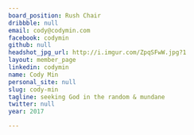 ```yaml
---
board_position: Rush Chair
dribbble: null
email: cody@codymin.com
facebook: codymin
github: null
headshot_jpg_url: http://i.imgur.com/ZpqSFwW.jpg?1
layout: member_page
linkedin: codymin
name: Cody Min
personal_site: null
slug: cody-min
tagline: seeking God in the random & mundane
twitter: null
year: 2017

---
```

